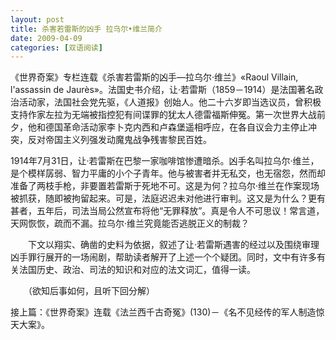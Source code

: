 ```yaml
---
layout: post
title: 杀害若雷斯的凶手 拉乌尔•维兰简介
date: 2009-04-09
categories: [双语阅读]  
---
```


《世界奇案》专栏连载《杀害若雷斯的凶手—拉乌尔·维兰》«Raoul Villain, l'assassin de Jaurès»。法国史书介绍，让·若雷斯（1859－1914）是法国著名政治活动家，法国社会党先驱，《人道报》创始人。他二十六岁即当选议员，曾积极支持作家左拉为无端被指控犯有间谍罪的犹太人德雷福斯伸冤。第一次世界大战前夕，他和德国革命活动家李卜克内西和卢森堡遥相呼应，在各自议会力主停止冲突，反对帝国主义列强发动魔鬼战争残害黎民百姓。

1914年7月31日，让·若雷斯在巴黎一家咖啡馆惨遭暗杀。凶手名叫拉乌尔·维兰，是个模样孱弱、智力平庸的小个子青年。他与被害者并无私交，也无宿怨，然而却准备了两枝手枪，非要置若雷斯于死地不可。这是为何？拉乌尔·维兰在作案现场被抓获，随即被拘留起来。可是，法庭迟迟未对他进行审判。这又是为什么？更有甚者，五年后，司法当局公然宣布将他“无罪释放”。真是令人不可思议！常言道，天网恢恢，疏而不漏。拉乌尔·维兰究竟能否逃脱正义的制裁？

　　下文以翔实、确凿的史料为依据，叙述了让·若雷斯遇害的经过以及围绕审理凶手罪行展开的一场闹剧，帮助读者解开了上述一个个疑团。同时，文中有许多有关法国历史、政治、司法的知识和对应的法文词汇，值得一读。



　　（欲知后事如何，且听下回分解）

接上篇：《世界奇案》连载《法兰西千古奇冤》(130)－《名不见经传的军人制造惊天大案》。
